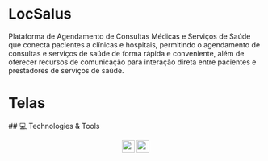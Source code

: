 # LocSalus
Plataforma de Agendamento de Consultas Médicas e Serviços de Saúde que conecta pacientes a clínicas e hospitais, permitindo o agendamento de consultas e serviços de saúde de forma rápida e conveniente, além de oferecer recursos de comunicação para interação direta entre pacientes e prestadores de serviços de saúde.
# Telas
<div align="center">
<img src="[[https://desblogada.files.wordpress.co...](https://www.canva.com/design/DAFPNzS5OZo/Qwf10SgeeEqJ4ICX-JN8Vw/edit?utm_content=DAFPNzS5OZo&utm_campaign=designshare&utm_medium=link2&utm_source=sharebutton)](https://www.canva.com/design/DAFPNzS5OZo/Qwf10SgeeEqJ4ICX-JN8Vw/edit)" width="0px" />
</div>
## 💻 Technologies & Tools

<p align="center">
 <img src="https://img.shields.io/badge/react%20-%2320232a.svg?&style=for-the-badge&logo=react&logoColor=%2361DAFB" height="25"/>
 <img src="https://img.shields.io/badge/-GitHub-181717?style=flat-square&logo=github" height="25"/>
